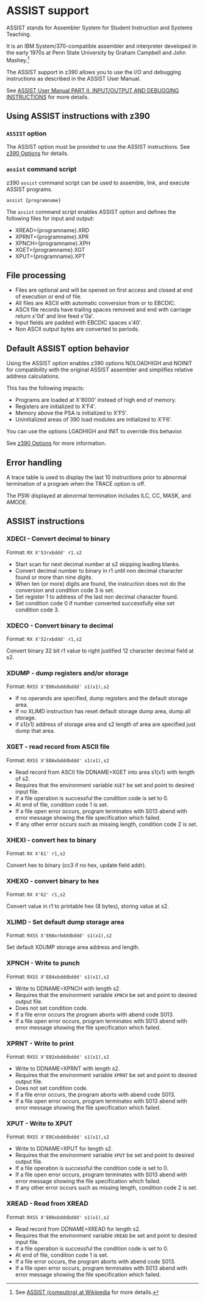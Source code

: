 # ASSIST support

ASSIST stands for Assembler System for Student Instruction and Systems Teaching.

It is an IBM System/370-compatible assembler and interpreter developed in the 
early 1970s at Penn State University by Graham Campbell and John Mashey.[^1]

[^1]:See [ASSIST (computing) at Wikipedia](https://en.wikipedia.org/wiki/ASSIST_(computing)) 
for more details.

The ASSIST support in z390 allows you to use the I/O and debugging instructions 
as described in the ASSIST User Manual.

See [ASSIST User Manual PART II. INPUT/OUTPUT AND DEBUGGING INSTRUCTIONS](http://faculty.cs.niu.edu/~byrnes/csci360/ho/asusergd.shtml#part2) for more details.

## Using ASSIST instructions with z390

### `ASSIST` option

The ASSIST option must be provided to use the ASSIST instructions. 
See [z390 Options](../user_guide/options/z390_options.md) for details.

### `assist` command script

z390 `assist` command script can be used to assemble, link, and execute ASSIST 
programs.

``` dos
assist {programname}
```

The `assist` command script enables ASSIST option and defines the following 
files for input and output:

* XREAD={programname}.XRD
* XPRNT={programname}.XPR
* XPNCH={programname}.XPH
* XGET={programname}.XGT
* XPUT={programname}.XPT

## File processing

* Files are optional and will be opened on first access and closed at end of 
  execution or end of file.
* All files are ASCII with automatic conversion from or to EBCDIC. 
* ASCII file records have trailing spaces removed and end with carriage return 
  x'0d' and line feed x'0a'.
* Input fields are padded with EBCDIC spaces x'40'.
* Non ASCII output bytes are converted to periods.

## Default ASSIST option behavior

Using the ASSIST option enables z390 options NOLOADHIGH and NOINIT for 
compatibility with the original ASSIST assembler and simplifies relative address 
calculations.

This has the following impacts:

* Programs are loaded at X'8000' instead of high end of memory.
* Registers are initialized to X'F4'.
* Memory above the PSA is initialized to X'F5'.
* Uninitialized areas of 390 load modules are initialized to X'F6'.

You can use the options LOADHIGH and INIT to override this behavior. 

See [z390 Options](../user_guide/options/z390_options.md) for more information.

## Error handling

A trace table is used to display the last 10 instructions prior to abnormal 
termination of a program when the TRACE option is off.

The PSW displayed at abnormal termination includes ILC, CC, MASK, and AMODE.

## ASSIST instructions

### XDECI - Convert decimal to binary

Format: `RX X'53rxbddd' r1.s2`

* Start scan for next decimal number at s2 skipping leading blanks. 
* Convert decimal number to binary in r1 until non decimal character found or 
  more than nine digits.
* When ten (or more) digits are found, the instruction does not do the 
  conversion and condition code 3 is set.
* Set register 1 to address of the last non decimal character found.
* Set condition code 0 if number converted successfully else set condition code 3.

### XDECO - Convert binary to decimal

Format: `RX X'52rxbddd' r1,s2`

Convert binary 32 bit r1 value to right justified 12 character decimal field at s2.

### XDUMP - dump registers and/or storage

Format: `RXSS X'E06xbdddbddd' s1(x1),s2`

* If no operands are specified, dump registers and the default storage area.
* If no XLIMD instruction has reset default storage dump area, dump all storage.
* if s1(x1) address of storage area and s2 length of area are specified just 
  dump that area.

### XGET - read record from ASCII file

Format: `RXSS X'E0Axbdddbddd' s1(x1),s2`

* Read record from ASCII file DDNAME=XGET into area s1(x1) with length of s2.
* Requires that the environment variable `XGET` be set and point to desired 
  input file.
* If a file operation is successful the condition code is set to 0.
* At end of file, condition code 1 is set.
* If a file open error occurs, program terminates with S013 abend with error 
  message showing the file specification which failed.
* If any other error occurs such as missing length, condition code 2 is set.

### XHEXI - convert hex to binary

Format: `RX X'61' r1,s2` 

Convert hex to binary (cc3 if no hex, update field addr).

### XHEXO - convert binary to hex

Format: `RX X'62' r1,s2` 

Convert value in r1 to printable hex (8 bytes), storing value at s2.

### XLIMD - Set default dump storage area

Format: `RXSS X'E08xrbdddbddd' s1(x1),s2`

Set default XDUMP storage area address and length.

### XPNCH - Write to punch

Format: `RXSS X'E04xbdddbddd' s1(x1),s2`

* Write to DDNAME=XPNCH with length s2.
* Requires that the environment variable `XPNCH` be set and point to desired 
  output file.
* Does not set condition code.
* If a file error occurs the program aborts with abend code S013.
* If a file open error occurs, program terminates with S013 abend with error 
  message showing the file specification which failed.

### XPRNT - Write to print

Format: `RXSS X'E02xbdddbddd' s1(x1),s2`

* Write to DDNAME=XPRNT with length s2.
* Requires that the environment variable `XPRNT` be set and point to desired 
  output file.
* Does not set condition code.
* If a file error occurs, the program aborts with abend code S013.
* If a file open error occurs, program terminates with S013 abend with error 
  message showing the file specification which failed.

### XPUT - Write to XPUT

Format: `RXSS X'E0Cxbdddbddd' s1(x1),s2`

* Write to DDNAME=XPUT for length s2.
* Requires that the environment variable `XPUT` be set and point to desired 
  output file.
* If a file operation is successful the condition code is set to 0.
* If a file open error occurs, program terminates with S013 abend with error 
  message showing the file specification which failed.
* If any other error occurs such as missing length, condition code 2 is set.

### XREAD - Read from XREAD

Format: `RXSS X'E00xbdddbddd' s1(x1),s2` 

* Read record from DDNAME=XREAD for length s2.
* Requires that the environment variable `XREAD` be set and point to desired 
  input file.
* If a file operation is successful the condition code is set to 0.
* At end of file, condition code 1 is set.
* If a file error occurs, the program aborts with abend code S013.
* If a file open error occurs, program terminates with S013 abend with error 
  message showing the file specification which failed.
